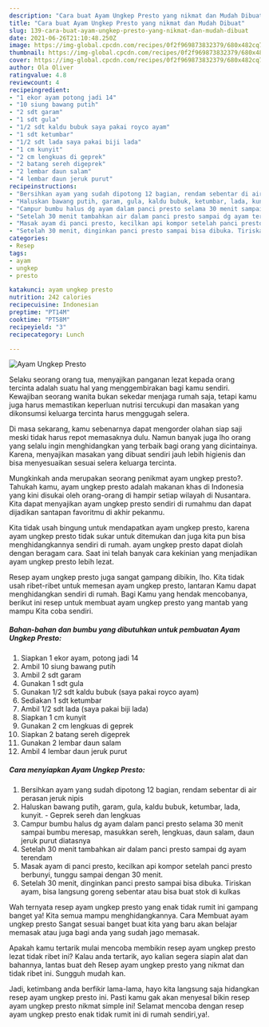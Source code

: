 ```yaml
---
description: "Cara buat Ayam Ungkep Presto yang nikmat dan Mudah Dibuat"
title: "Cara buat Ayam Ungkep Presto yang nikmat dan Mudah Dibuat"
slug: 139-cara-buat-ayam-ungkep-presto-yang-nikmat-dan-mudah-dibuat
date: 2021-06-26T21:10:48.250Z
image: https://img-global.cpcdn.com/recipes/0f2f969873832379/680x482cq70/ayam-ungkep-presto-foto-resep-utama.jpg
thumbnail: https://img-global.cpcdn.com/recipes/0f2f969873832379/680x482cq70/ayam-ungkep-presto-foto-resep-utama.jpg
cover: https://img-global.cpcdn.com/recipes/0f2f969873832379/680x482cq70/ayam-ungkep-presto-foto-resep-utama.jpg
author: Ola Oliver
ratingvalue: 4.8
reviewcount: 4
recipeingredient:
- "1 ekor ayam potong jadi 14"
- "10 siung bawang putih"
- "2 sdt garam"
- "1 sdt gula"
- "1/2 sdt kaldu bubuk saya pakai royco ayam"
- "1 sdt ketumbar"
- "1/2 sdt lada saya pakai biji lada"
- "1 cm kunyit"
- "2 cm lengkuas di geprek"
- "2 batang sereh digeprek"
- "2 lembar daun salam"
- "4 lembar daun jeruk purut"
recipeinstructions:
- "Bersihkan ayam yang sudah dipotong 12 bagian, rendam sebentar di air perasan jeruk nipis"
- "Haluskan bawang putih, garam, gula, kaldu bubuk, ketumbar, lada, kunyit. Geprek sereh dan lengkuas"
- "Campur bumbu halus dg ayam dalam panci presto selama 30 menit sampai bumbu meresap, masukkan sereh, lengkuas, daun salam, daun jeruk purut diatasnya"
- "Setelah 30 menit tambahkan air dalam panci presto sampai dg ayam terendam"
- "Masak ayam di panci presto, kecilkan api kompor setelah panci presto berbunyi, tunggu sampai dengan 30 menit."
- "Setelah 30 menit, dinginkan panci presto sampai bisa dibuka. Tiriskan ayam, bisa langsung goreng sebentar atau bisa buat stok di kulkas"
categories:
- Resep
tags:
- ayam
- ungkep
- presto

katakunci: ayam ungkep presto 
nutrition: 242 calories
recipecuisine: Indonesian
preptime: "PT14M"
cooktime: "PT58M"
recipeyield: "3"
recipecategory: Lunch

---
```



![Ayam Ungkep Presto](https://img-global.cpcdn.com/recipes/0f2f969873832379/680x482cq70/ayam-ungkep-presto-foto-resep-utama.jpg)

Selaku seorang orang tua, menyajikan panganan lezat kepada orang tercinta adalah suatu hal yang menggembirakan bagi kamu sendiri. Kewajiban seorang  wanita bukan sekedar menjaga rumah saja, tetapi kamu juga harus memastikan keperluan nutrisi tercukupi dan masakan yang dikonsumsi keluarga tercinta harus menggugah selera.

Di masa  sekarang, kamu sebenarnya dapat mengorder olahan siap saji meski tidak harus repot memasaknya dulu. Namun banyak juga lho orang yang selalu ingin menghidangkan yang terbaik bagi orang yang dicintainya. Karena, menyajikan masakan yang dibuat sendiri jauh lebih higienis dan bisa menyesuaikan sesuai selera keluarga tercinta. 



Mungkinkah anda merupakan seorang penikmat ayam ungkep presto?. Tahukah kamu, ayam ungkep presto adalah makanan khas di Indonesia yang kini disukai oleh orang-orang di hampir setiap wilayah di Nusantara. Kita dapat menyajikan ayam ungkep presto sendiri di rumahmu dan dapat dijadikan santapan favoritmu di akhir pekanmu.

Kita tidak usah bingung untuk mendapatkan ayam ungkep presto, karena ayam ungkep presto tidak sukar untuk ditemukan dan juga kita pun bisa menghidangkannya sendiri di rumah. ayam ungkep presto dapat diolah dengan beragam cara. Saat ini telah banyak cara kekinian yang menjadikan ayam ungkep presto lebih lezat.

Resep ayam ungkep presto juga sangat gampang dibikin, lho. Kita tidak usah ribet-ribet untuk memesan ayam ungkep presto, lantaran Kamu dapat menghidangkan sendiri di rumah. Bagi Kamu yang hendak mencobanya, berikut ini resep untuk membuat ayam ungkep presto yang mantab yang mampu Kita coba sendiri.

<!--inarticleads1-->

##### Bahan-bahan dan bumbu yang dibutuhkan untuk pembuatan Ayam Ungkep Presto:

1. Siapkan 1 ekor ayam, potong jadi 14
1. Ambil 10 siung bawang putih
1. Ambil 2 sdt garam
1. Gunakan 1 sdt gula
1. Gunakan 1/2 sdt kaldu bubuk (saya pakai royco ayam)
1. Sediakan 1 sdt ketumbar
1. Ambil 1/2 sdt lada (saya pakai biji lada)
1. Siapkan 1 cm kunyit
1. Gunakan 2 cm lengkuas di geprek
1. Siapkan 2 batang sereh digeprek
1. Gunakan 2 lembar daun salam
1. Ambil 4 lembar daun jeruk purut




<!--inarticleads2-->

##### Cara menyiapkan Ayam Ungkep Presto:

1. Bersihkan ayam yang sudah dipotong 12 bagian, rendam sebentar di air perasan jeruk nipis
1. Haluskan bawang putih, garam, gula, kaldu bubuk, ketumbar, lada, kunyit. - Geprek sereh dan lengkuas
1. Campur bumbu halus dg ayam dalam panci presto selama 30 menit sampai bumbu meresap, masukkan sereh, lengkuas, daun salam, daun jeruk purut diatasnya
1. Setelah 30 menit tambahkan air dalam panci presto sampai dg ayam terendam
1. Masak ayam di panci presto, kecilkan api kompor setelah panci presto berbunyi, tunggu sampai dengan 30 menit.
1. Setelah 30 menit, dinginkan panci presto sampai bisa dibuka. Tiriskan ayam, bisa langsung goreng sebentar atau bisa buat stok di kulkas




Wah ternyata resep ayam ungkep presto yang enak tidak rumit ini gampang banget ya! Kita semua mampu menghidangkannya. Cara Membuat ayam ungkep presto Sangat sesuai banget buat kita yang baru akan belajar memasak atau juga bagi anda yang sudah jago memasak.

Apakah kamu tertarik mulai mencoba membikin resep ayam ungkep presto lezat tidak ribet ini? Kalau anda tertarik, ayo kalian segera siapin alat dan bahannya, lantas buat deh Resep ayam ungkep presto yang nikmat dan tidak ribet ini. Sungguh mudah kan. 

Jadi, ketimbang anda berfikir lama-lama, hayo kita langsung saja hidangkan resep ayam ungkep presto ini. Pasti kamu gak akan menyesal bikin resep ayam ungkep presto nikmat simple ini! Selamat mencoba dengan resep ayam ungkep presto enak tidak rumit ini di rumah sendiri,ya!.

